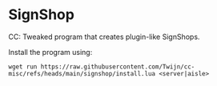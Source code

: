 # SignShop
CC: Tweaked program that creates plugin-like SignShops.

Install the program using:
```text
wget run https://raw.githubusercontent.com/Twijn/cc-misc/refs/heads/main/signshop/install.lua <server|aisle>
```
